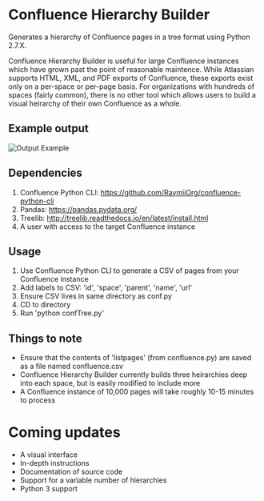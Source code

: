 # Confluence Hierarchy Builder
Generates a hierarchy of Confluence pages in a tree format using Python 2.7.X.

Confluence Hierarchy Builder is useful for large Confluence instances which have grown past the point of reasonable maintence. While Atlassian supports HTML, XML, and PDF exports of Confluence, these exports exist only on a per-space or per-page basis. For organizations with hundreds of spaces (fairly common), there is no other tool which allows users to build a visual heirarchy of their own Confluence as a whole.

## Example output

![Output Example](https://s3.us-east-2.amazonaws.com/toddbirchard-github/Confluence+Hierarchy/output2.png)

## Dependencies
1. Confluence Python CLI: https://github.com/RaymiiOrg/confluence-python-cli
2. Pandas: https://pandas.pydata.org/
3. Treelib: http://treelib.readthedocs.io/en/latest/install.html
4. A user with access to the target Confluence instance

## Usage
1. Use Confluence Python CLI to generate a CSV of pages from your Confluence instance
2. Add labels to CSV: 'id', 'space', 'parent', 'name', 'url'
3. Ensure CSV lives in same directory as conf.py
4. CD to directory
5. Run 'python confTree.py'

## Things to note
- Ensure that the contents of 'listpages' (from confluence.py) are saved as a file named confluence.csv
- Confluence Hierarchy Builder currently builds three heirarchies deep into each space, but is easily modified to include more
- A Confluence instance of 10,000 pages will take roughly 10-15 minutes to process

# Coming updates
- A visual interface
- In-depth instructions
- Documentation of source code
- Support for a variable number of hierarchies
- Python 3 support
